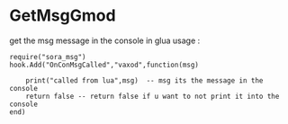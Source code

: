 # GetMsgGmod
get the msg message in the console in glua
usage : 
```
require("sora_msg")
hook.Add("OnConMsgCalled","vaxod",function(msg)

    print("called from lua",msg)  -- msg its the message in the console
    return false -- return false if u want to not print it into the console
end)

```


